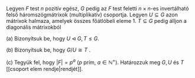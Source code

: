 Legyen $F$ test $n$ pozitív egész, $G$ pedig az $F$ test feletti $n × n$-es invertálható felső háromszögmátrixok (multiplikatív) csoportja. Legyen $U ⊆ G$ azon mátrixok halmaza, amelyek összes főátlóbeli eleme $1$. $T ⊆ G$ pedig álljon a diagonális mátrixokból

(a) Bizonyítsuk be, hogy $U \triangleleft G, T ≤ G$. 

(b) Bizonyítsuk be, hogy $G/U \cong T$ . 

(c) Tegyük fel, hogy $|F | = p^a$ ($p$ prím, $a ∈ \mathbb{N}^+$). Határozzuk meg $G, U$ és $T$ [[csoport elem rendje|rendjét]].